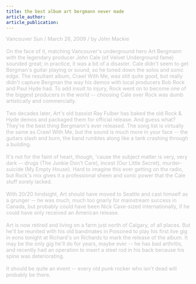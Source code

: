 ```yaml
---
title: the best album art bergmann never made
article_author: 
article_publication: 
---
```

<span style="color: #c0c0c0">Vancouver Sun / March 26, 2009 / by John Mackie<br />
<br />
On the face of it, matching Vancouver's underground hero Art Bergmann with the legendary producer John Cale (of Velvet Underground fame) sounded great; in practice, it was a bit of a disaster. Cale didn't seem to get Bergman's guitar playing or sound, so he toned down the solos and sonic edge. The resultant album, Crawl With Me, was still quite good, but really didn't capture Bergman the way his demos with local producers Bob Rock and Paul Hyde had. To add insult to injury, Rock went on to become one of the biggest producers in the world -- choosing Cale over Rock was dumb artistically and commercially.<br />
<br />
Two decades later, Art's old bassist Ray Fulber has baked the old Rock &amp; Hyde demos and packaged them for official release. And guess what? They're the best thing Bergmann's ever released. The song list is virtually the same as Crawl With Me, but the sound is much more in your face -- the guitars slash and burn, the band rumbles along like a tank crashing through a building.<br />
<br />
It's not for the faint of heart, though, 'cause the subject matter is very, very dark -- drugs (The Junkie Don't Care), incest (Our Little Secret), murder-suicide (My Empty House). Hard to imagine this ever getting on the radio, but Rock's mix gives it a professional sheen and sonic power that the Cale stuff sorely lacked.<br />
<br />
With 20/20 hindsight, Art should have moved to Seattle and cast himself as a grunger -- he was much, much too gnarly for mainstream success in Canada, but probably could have been Nick Cave-sized internationally, if he could have only received an American release.<br />
<br />
Art is now retired and living on a farm just north of Calgary, of all places. But he'll be reunited with his old bandmates in Poisoned to play his first live gig in eons tonight at Richard's on Richards to mark the release of the album. It may be the only gig he'll do for years, maybe ever -- he has bad arthritis, and recently had an operation to insert a steel rod in his back because his spine was deteriorating.<br />
<br />
It should be quite an event -- every old punk rocker who isn't dead will probably be there.<br />
<br />
</span>
